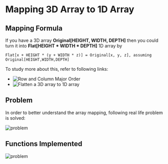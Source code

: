 # Mapping 3D Array to 1D Array

## Mapping Formula
If you have a 3D array   **Original[HEIGHT, WIDTH, DEPTH]**   then you could turn it into   **Flat[HEIGHT * WIDTH * DEPTH]**   1D array by

```Flat[x + HEIGHT * (y + WIDTH * z)] = Original[x, y, z], assuming Original[HEIGHT,WIDTH,DEPTH]```

To study more about this, refer to following links: 
* ![Row and Column Major Order](https://en.wikipedia.org/wiki/Row-_and_column-major_order)
* ![Flatten a 3D array to 1D array](https://stackoverflow.com/questions/7367770/how-to-flatten-or-index-3d-array-in-1d-array)

## Problem
In order to better understand the array mapping, following real life problem is solved: 

![problem](../master/images/p.png)

## Functions Implemented
![problem](../master/images/f.png)
